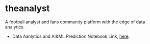 # theanalyst

A football analyst and fans community platform with the edge of data analytics.

- Data Aanlytics and AI&ML Prediction Notebook Link, [here](https://www.kaggle.com/khushalbhardwaj/hackexchange-aiopeners-football-prediction).
